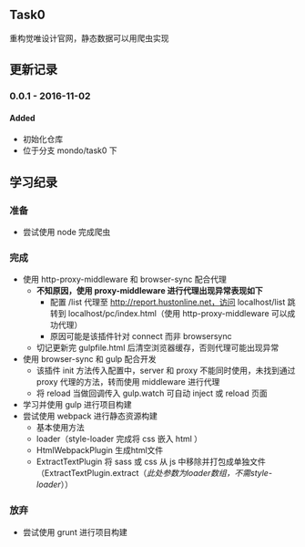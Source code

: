## Task0

重构觉唯设计官网，静态数据可以用爬虫实现

## 更新记录

### 0.0.1 - 2016-11-02
#### Added
- 初始化仓库
- 位于分支 mondo/task0 下

## 学习纪录
### 准备
- 尝试使用 node 完成爬虫

### 完成
- 使用 http-proxy-middleware 和 browser-sync 配合代理
	- **不知原因，使用 proxy-middleware 进行代理出现异常表现如下**
		- 配置 /list 代理至 http://report.hustonline.net，访问 localhost/list 跳转到 localhost/pc/index.html（使用 http-proxy-middleware 可以成功代理）
		- 原因可能是该插件针对 connect 而非 browsersync
	- 切记更新完 gulpfile.html 后清空浏览器缓存，否则代理可能出现异常
- 使用 browser-sync 和 gulp 配合开发
	- 该插件 init 方法传入配置中，server 和 proxy 不能同时使用，未找到通过 proxy 代理的方法，转而使用 middleware 进行代理
	- 将 reload 当做回调传入 gulp.watch 可自动 inject 或 reload 页面
- 学习并使用 gulp 进行项目构建
- 尝试使用 webpack 进行静态资源构建
	- 基本使用方法
	- loader（style-loader 完成将 css 嵌入 html ）
	- HtmlWebpackPlugin 生成html文件
	- ExtractTextPlugin 将 sass 或 css 从 js 中移除并打包成单独文件（ExtractTextPlugin.extract（*此处参数为loader数组，不需style-loader*））

### 放弃
- 尝试使用 grunt 进行项目构建
